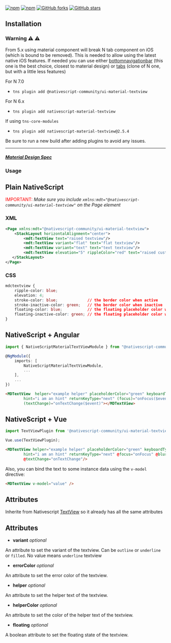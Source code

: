 [![npm](https://img.shields.io/npm/v/nativescript-material-textview.svg)](https://www.npmjs.com/package/nativescript-material-textview)
[![npm](https://img.shields.io/npm/dt/nativescript-material-textview.svg?label=npm%20downloads)](https://www.npmjs.com/package/nativescript-material-textview)
[![GitHub forks](https://img.shields.io/github/forks/Akylas/nativescript-material-components.svg)](https://github.com/Akylas/nativescript-material-components/network)
[![GitHub stars](https://img.shields.io/github/stars/Akylas/nativescript-material-components.svg)](https://github.com/Akylas/nativescript-material-components/stargazers)

## Installation

### Warning :warning: :warning:
From 5.x using material component will break N tab component on iOS (which is bound to be removed). This is needed to allow using the latest native iOS features. If needed you can use either [bottomnavigationbar](https://www.npmjs.com/package/nativescript-material-bottomnavigationbar) (this one is the best choice, closest to material design) or [tabs](https://www.npmjs.com/package/nativescript-material-tabs) (clone of N one, but with a little less features)

For N 7.0
* `tns plugin add @nativescript-community/ui-material-textview`

For N 6.x
* `tns plugin add nativescript-material-textview`

If using ```tns-core-modules```
* `tns plugin add nativescript-material-textview@2.5.4`

Be sure to run a new build after adding plugins to avoid any issues.

---

##### [Material Design Spec](https://material.io/design/components/text-fields.html)

### Usage


## Plain NativeScript

<span style="color:red">IMPORTANT: </span>_Make sure you include `xmlns:mdt="@nativescript-community/ui-material-textview"` on the Page element_

### XML

```XML
<Page xmlns:mdt="@nativescript-community/ui-material-textview">
    <StackLayout horizontalAlignment="center">
        <mdt:TextView text="raised textview"/>
        <mdt:TextView variant="flat" text="flat textview"/>
        <mdt:TextView variant="text" text="text textview"/>
        <mdt:TextView elevation="5" rippleColor="red" text="raised custom textview"/>
   </StackLayout>
</Page>
```

### CSS

```CSS
mdctextview {
    ripple-color: blue;
    elevation: 4;
    stroke-color: blue;             // the border color when active
    stroke-inactive-color: green;   // the border color when inactive
    floating-color: blue;           // the floating placeholder color when active
    floating-inactive-color: green; // the floating placeholder color when inactive
}
```

## NativeScript + Angular

```typescript
import { NativeScriptMaterialTextViewModule } from "@nativescript-community/ui-material-textview/angular";

@NgModule({
    imports: [
        NativeScriptMaterialTextViewModule,
        ...
    ],
    ...
})
```

```html
<MDTextView  helper="example helper" placeholderColor="green" keyboardType="datetime"
        hint="i am an hint" returnKeyType="next" (focus)="onFocus($event)" (blur)="onBlur($event)"
        (textChange)="onTextChange($event)"></MDTextView>
```

## NativeScript + Vue

```javascript
import TextViewPlugin from '@nativescript-community/ui-material-textview/vue';

Vue.use(TextViewPlugin);
```

```html
<MDTextView helper="example helper" placeholderColor="green" keyboardType="datetime"
        hint="i am an hint" returnKeyType="next" @focus="onFocus" @blur="onBlur"
        @textChange="onTextChange"/>
```

Also, you can bind the text to some instance data using the `v-model` directive:

```html
<MDTextView v-model="value" />
```


## Attributes

Inherite from Nativescript [TextView](https://docs.nativescript.org/ui/ns-ui-widgets/text-view) so it already has all the same attributes

## Attributes

* **variant** _optional_

An attribute to set the variant of the textview. Can be ```outline``` or ```underline``` or ```filled```. No value means ```underline``` textview

* **errorColor** _optional_

An attribute to set the error color of the textview.

* **helper** _optional_

An attribute to set the helper text of the textview.

* **helperColor** _optional_

An attribute to set the color of the helper text of the textview.

* **floating** _optional_

A boolean attribute to set the floating state of the textview.
